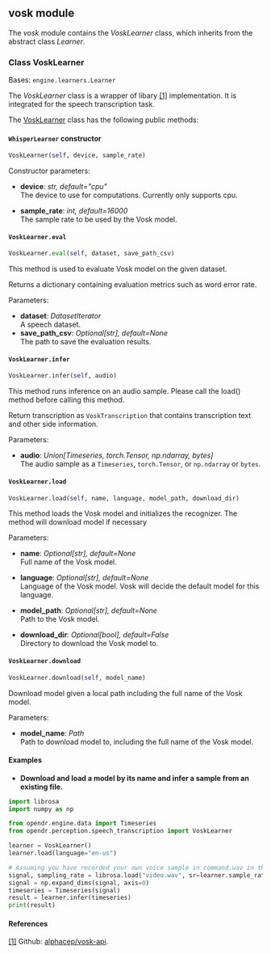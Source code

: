 ## vosk module

The *vosk* module contains the *VoskLearner* class, which inherits from the abstract class *Learner*.

### Class VoskLearner

Bases: `engine.learners.Learner`

The *VoskLearner* class is a wrapper of libary [[1]](#alphacep/vosk-api/python-github) implementation. It is integrated for the speech transcription task.


The [VoskLearner](/src/opendr/perception/speech_transcription/vosk/vosk_learner.py) class has the following public methods:

#### `WhisperLearner` constructor

```python
VoskLearner(self, device, sample_rate)
```

Constructor parameters:

- **device**: *str, default="cpu"*\
    The device to use for computations. Currently only supports cpu.

- **sample_rate**: *int, default=16000*\
    The sample rate to be used by the Vosk model.

#### `VoskLearner.eval`

```python
VoskLearner.eval(self, dataset, save_path_csv)
```

This method is used to evaluate Vosk model on the given dataset.

Returns a dictionary containing evaluation metrics such as word error rate.

Parameters:

- **dataset**: *DatasetIterator*\
  A speech dataset.
- **save_path_csv**: *Optional[str], default=None*\
  The path to save the evaluation results.

#### `VoskLearner.infer`

```python
VoskLearner.infer(self, audio)
```

This method runs inference on an audio sample. Please call the load() method before calling this method.

Return transcription as `VoskTranscription` that contains transcription text and other side information.

Parameters:
- **audio**: *Union[Timeseries, torch.Tensor, np.ndarray, bytes]*\
    The audio sample as a `Timeseries`, `torch.Tensor`, or `np.ndarray` or `bytes`.

#### `VoskLearner.load`

```python
VoskLearner.load(self, name, language, model_path, download_dir)
```

This method loads the Vosk model and initializes the recognizer. The method will download model if necessary

Parameters:

- **name**: *Optional[str], default=None*\
    Full name of the Vosk model.

- **language**: *Optional[str], default=None*\
    Language of the Vosk model. Vosk will decide the default model for this language.

- **model_path**: *Optional[str], default=None*\
    Path to the Vosk model.

- **download_dir**: *Optional[bool], default=False*\
    Directory to download the Vosk model to.


#### `VoskLearner.download`

```python
VoskLearner.download(self, model_name)
```

Download model given a local path including the full name of the Vosk model.

Parameters:
- **model_name**: *Path*\
    Path to download model to, including the full name of the Vosk model.


#### Examples

* **Download and load a model by its name and infer a sample from an existing file.**
```python
import librosa
import numpy as np

from opendr.engine.data import Timeseries
from opendr.perception.speech_transcription import VoskLearner

learner = VoskLearner()
learner.load(language="en-us")

# Assuming you have recorded your own voice sample in command.wav in the current directory
signal, sampling_rate = librosa.load("video.wav", sr=learner.sample_rate)
signal = np.expand_dims(signal, axis=0)
timeseries = Timeseries(signal)
result = learner.infer(timeseries)
print(result)
```

#### References

<a name="alphacep/vosk-api/python-github" href="https://github.com/alphacep/vosk-api/tree/master/python">[1]</a>
Github: [alphacep/vosk-api](https://github.com/alphacep/vosk-api/tree/master/python).

